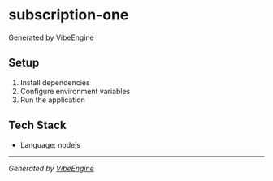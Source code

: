 # subscription-one

Generated by VibeEngine

## Setup

1. Install dependencies
2. Configure environment variables
3. Run the application

## Tech Stack

- Language: nodejs

---

*Generated by [VibeEngine](https://vibecodehq.com)*
